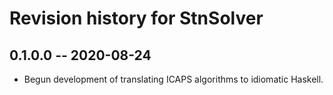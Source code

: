 # Revision history for StnSolver

## 0.1.0.0 -- 2020-08-24

* Begun development of translating ICAPS algorithms to idiomatic Haskell.
